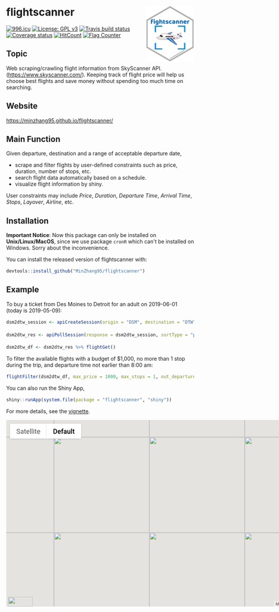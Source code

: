 
flightscanner <img src='man/figures/logo.png' align="right" height="150" />
===========================================================================

[![996.icu](https://img.shields.io/badge/link-996.icu-red.svg)](https://996.icu) [![License: GPL v3](https://img.shields.io/badge/License-GPLv3-blue.svg)](https://www.gnu.org/licenses/gpl-3.0) [![Travis build status](https://travis-ci.org/MinZhang95/flightscanner.svg?branch=master)](https://travis-ci.org/MinZhang95/flightscanner) [![Coverage status](https://codecov.io/gh/MinZhang95/flightscanner/branch/master/graph/badge.svg)](https://codecov.io/github/MinZhang95/flightscanner?branch=master) [![HitCount](http://hits.dwyl.io/MinZhang95/flightscanner.svg)](http://hits.dwyl.io/MinZhang95/flightscanner)
<a href="https://info.flagcounter.com/atiS"><img src="https://s04.flagcounter.com/mini/atiS/bg_FFFFFF/txt_000000/border_CCCCCC/flags_0/" alt="Flag Counter" border="0"></a>


Topic
-----

Web scraping/crawling flight information from SkyScanner API. (<https://www.skyscanner.com/>). Keeping track of flight price will help us choose best flights and save money without spending too much time on searching.

Website
-------

<https://minzhang95.github.io/flightscanner/>

Main Function
-------------

Given departure, destination and a range of acceptable departure date,

-   scrape and filter flights by user-defined constraints such as price, duration, number of stops, etc.
-   search flight data automatically based on a schedule.
-   visualize flight information by shiny.

User constraints may include *Price*, *Duration*, *Departure Time*, *Arrival Time*, *Stops*, *Layover*, *Airline*, etc.

Installation
------------

**Important Notice**: Now this package can only be installed on **Unix/Linux/MacOS**, since we use package `cronR` which can't be installed on Windows. Sorry about the inconvenience.

You can install the released version of flightscanner with:

``` r
devtools::install_github("MinZhang95/flightscanner")
```

Example
-------

To buy a ticket from Des Moines to Detroit for an adult on 2019-06-01 (today is 2019-05-09):

``` r
dsm2dtw_session <- apiCreateSession(origin = "DSM", destination = "DTW", startDate = "2019-06-01", adults = 1)

dsm2dtw_res <- apiPollSession(response = dsm2dtw_session, sortType = "price", sortOrder = "asc")

dsm2dtw_df <- dsm2dtw_res %>% flightGet()
```

To filter the available flights with a budget of $1,000, no more than 1 stop during the trip, and departure time not earlier than 8:00 am:

``` r
flightFilter(dsm2dtw_df, max_price = 1000, max_stops = 1, out_departure = c("08:00","24:00")) 
```

You can also run the Shiny App,

``` r
shiny::runApp(system.file(package = "flightscanner", "shiny"))
```

For more details, see the [vignette](https://minzhang95.github.io/flightscanner/articles/vignette.html).


<div id="map_canvas" style="width: 875px; height: 500px; margin-top: 15px; position: relative; overflow: hidden;"><div style="height: 100%; width: 100%; position: absolute; top: 0px; left: 0px; background-color: rgb(229, 227, 223);"><div class="gm-style" style="position: absolute; z-index: 0; left: 0px; top: 0px; height: 100%; width: 100%; padding: 0px; border-width: 0px; margin: 0px;"><div tabindex="0" style="position: absolute; z-index: 0; left: 0px; top: 0px; height: 100%; width: 100%; padding: 0px; border-width: 0px; margin: 0px; cursor: url(&quot;http://maps.gstatic.com/mapfiles/openhand_8_8.cur&quot;), default;"><div style="z-index: 1; position: absolute; left: 50%; top: 50%; width: 100%; transform: translate(0px, 0px);"><div style="position: absolute; left: 0px; top: 0px; z-index: 100; width: 100%;"><div style="position: absolute; left: 0px; top: 0px; z-index: 0;"><div style="position: absolute; z-index: 998; transform: matrix(1, 0, 0, 1, -54, -204);"><div style="position: absolute; left: 0px; top: 0px; width: 256px; height: 256px;"><div style="width: 256px; height: 256px;"></div></div><div style="position: absolute; left: -256px; top: 0px; width: 256px; height: 256px;"><div style="width: 256px; height: 256px;"></div></div><div style="position: absolute; left: -256px; top: -256px; width: 256px; height: 256px;"><div style="width: 256px; height: 256px;"></div></div><div style="position: absolute; left: 0px; top: -256px; width: 256px; height: 256px;"><div style="width: 256px; height: 256px;"></div></div><div style="position: absolute; left: 256px; top: -256px; width: 256px; height: 256px;"><div style="width: 256px; height: 256px;"></div></div><div style="position: absolute; left: 256px; top: 0px; width: 256px; height: 256px;"><div style="width: 256px; height: 256px;"></div></div><div style="position: absolute; left: 256px; top: 256px; width: 256px; height: 256px;"><div style="width: 256px; height: 256px;"></div></div><div style="position: absolute; left: 0px; top: 256px; width: 256px; height: 256px;"><div style="width: 256px; height: 256px;"></div></div><div style="position: absolute; left: -256px; top: 256px; width: 256px; height: 256px;"><div style="width: 256px; height: 256px;"></div></div><div style="position: absolute; left: -512px; top: 256px; width: 256px; height: 256px;"><div style="width: 256px; height: 256px;"></div></div><div style="position: absolute; left: -512px; top: 0px; width: 256px; height: 256px;"><div style="width: 256px; height: 256px;"></div></div><div style="position: absolute; left: -512px; top: -256px; width: 256px; height: 256px;"><div style="width: 256px; height: 256px;"></div></div></div></div></div><div style="position: absolute; left: 0px; top: 0px; z-index: 101; width: 100%;"></div><div style="position: absolute; left: 0px; top: 0px; z-index: 102; width: 100%;"></div><div style="position: absolute; left: 0px; top: 0px; z-index: 103; width: 100%;"><div style="position: absolute; left: 0px; top: 0px; z-index: -1;"><div style="position: absolute; z-index: 998; transform: matrix(1, 0, 0, 1, -54, -204);"><div style="width: 256px; height: 256px; overflow: hidden; position: absolute; left: 0px; top: 0px;"></div><div style="width: 256px; height: 256px; overflow: hidden; position: absolute; left: -256px; top: 0px;"></div><div style="width: 256px; height: 256px; overflow: hidden; position: absolute; left: -256px; top: -256px;"></div><div style="width: 256px; height: 256px; overflow: hidden; position: absolute; left: 0px; top: -256px;"></div><div style="width: 256px; height: 256px; overflow: hidden; position: absolute; left: 256px; top: -256px;"></div><div style="width: 256px; height: 256px; overflow: hidden; position: absolute; left: 256px; top: 0px;"></div><div style="width: 256px; height: 256px; overflow: hidden; position: absolute; left: 256px; top: 256px;"></div><div style="width: 256px; height: 256px; overflow: hidden; position: absolute; left: 0px; top: 256px;"></div><div style="width: 256px; height: 256px; overflow: hidden; position: absolute; left: -256px; top: 256px;"></div><div style="width: 256px; height: 256px; overflow: hidden; position: absolute; left: -512px; top: 256px;"></div><div style="width: 256px; height: 256px; overflow: hidden; position: absolute; left: -512px; top: 0px;"></div><div style="width: 256px; height: 256px; overflow: hidden; position: absolute; left: -512px; top: -256px;"></div></div></div><div style="width: 16px; height: 11px; overflow: hidden; position: absolute; left: -338px; top: -69px; z-index: -58;"><img alt="" src="http://cdn.boardhost.com/flags/us.png" draggable="false" style="position: absolute; left: 0px; top: 0px; -webkit-user-select: none; width: 16px; height: 11px; border: 0px; padding: 0px; margin: 0px; max-width: none;"></div></div><div style="position: absolute; left: 0px; top: 0px; z-index: 0;"><div style="position: absolute; z-index: 998; transform: matrix(1, 0, 0, 1, -54, -204);"><div style="position: absolute; left: -512px; top: -256px; width: 256px; height: 256px; transition: opacity 200ms linear;"><img draggable="false" alt="" role="presentation" src="http://maps.googleapis.com/maps/vt?pb=!1m5!1m4!1i2!2i0!3i0!4i256!2m3!1e0!2sm!3i470179552!3m14!2sen-US!3sUS!5e18!12m1!1e68!12m3!1e37!2m1!1ssmartmaps!12m4!1e26!2m2!1sstyles!2zcy50OjE3fHMuZTpsfHAudjpvZmY!4e0!5m1!5f2&amp;key=AIzaSyB9aqCZQ1Zlv9hODz4RY4ZQPzszQd_lqR4&amp;token=107768" style="width: 256px; height: 256px; -webkit-user-select: none; border: 0px; padding: 0px; margin: 0px; max-width: none;"></div><div style="position: absolute; left: 256px; top: 256px; width: 256px; height: 256px; transition: opacity 200ms linear;"><img draggable="false" alt="" role="presentation" src="http://maps.googleapis.com/maps/vt?pb=!1m5!1m4!1i2!2i3!3i2!4i256!2m3!1e0!2sm!3i470179552!3m14!2sen-US!3sUS!5e18!12m1!1e68!12m3!1e37!2m1!1ssmartmaps!12m4!1e26!2m2!1sstyles!2zcy50OjE3fHMuZTpsfHAudjpvZmY!4e0!5m1!5f2&amp;key=AIzaSyB9aqCZQ1Zlv9hODz4RY4ZQPzszQd_lqR4&amp;token=87630" style="width: 256px; height: 256px; -webkit-user-select: none; border: 0px; padding: 0px; margin: 0px; max-width: none;"></div><div style="position: absolute; left: -256px; top: -256px; width: 256px; height: 256px; transition: opacity 200ms linear;"><img draggable="false" alt="" role="presentation" src="http://maps.googleapis.com/maps/vt?pb=!1m5!1m4!1i2!2i1!3i0!4i256!2m3!1e0!2sm!3i470179264!3m14!2sen-US!3sUS!5e18!12m1!1e68!12m3!1e37!2m1!1ssmartmaps!12m4!1e26!2m2!1sstyles!2zcy50OjE3fHMuZTpsfHAudjpvZmY!4e0!5m1!5f2&amp;key=AIzaSyB9aqCZQ1Zlv9hODz4RY4ZQPzszQd_lqR4&amp;token=108210" style="width: 256px; height: 256px; -webkit-user-select: none; border: 0px; padding: 0px; margin: 0px; max-width: none;"></div><div style="position: absolute; left: -512px; top: 0px; width: 256px; height: 256px; transition: opacity 200ms linear;"><img draggable="false" alt="" role="presentation" src="http://maps.googleapis.com/maps/vt?pb=!1m5!1m4!1i2!2i0!3i1!4i256!2m3!1e0!2sm!3i470179552!3m14!2sen-US!3sUS!5e18!12m1!1e68!12m3!1e37!2m1!1ssmartmaps!12m4!1e26!2m2!1sstyles!2zcy50OjE3fHMuZTpsfHAudjpvZmY!4e0!5m1!5f2&amp;key=AIzaSyB9aqCZQ1Zlv9hODz4RY4ZQPzszQd_lqR4&amp;token=44634" style="width: 256px; height: 256px; -webkit-user-select: none; border: 0px; padding: 0px; margin: 0px; max-width: none;"></div><div style="position: absolute; left: -512px; top: 256px; width: 256px; height: 256px; transition: opacity 200ms linear;"><img draggable="false" alt="" role="presentation" src="http://maps.googleapis.com/maps/vt?pb=!1m5!1m4!1i2!2i0!3i2!4i256!2m3!1e0!2sm!3i470179552!3m14!2sen-US!3sUS!5e18!12m1!1e68!12m3!1e37!2m1!1ssmartmaps!12m4!1e26!2m2!1sstyles!2zcy50OjE3fHMuZTpsfHAudjpvZmY!4e0!5m1!5f2&amp;key=AIzaSyB9aqCZQ1Zlv9hODz4RY4ZQPzszQd_lqR4&amp;token=112571" style="width: 256px; height: 256px; -webkit-user-select: none; border: 0px; padding: 0px; margin: 0px; max-width: none;"></div><div style="position: absolute; left: -256px; top: 0px; width: 256px; height: 256px; transition: opacity 200ms linear;"><img draggable="false" alt="" role="presentation" src="http://maps.googleapis.com/maps/vt?pb=!1m5!1m4!1i2!2i1!3i1!4i256!2m3!1e0!2sm!3i470179264!3m14!2sen-US!3sUS!5e18!12m1!1e68!12m3!1e37!2m1!1ssmartmaps!12m4!1e26!2m2!1sstyles!2zcy50OjE3fHMuZTpsfHAudjpvZmY!4e0!5m1!5f2&amp;key=AIzaSyB9aqCZQ1Zlv9hODz4RY4ZQPzszQd_lqR4&amp;token=45076" style="width: 256px; height: 256px; -webkit-user-select: none; border: 0px; padding: 0px; margin: 0px; max-width: none;"></div><div style="position: absolute; left: 256px; top: 0px; width: 256px; height: 256px; transition: opacity 200ms linear;"><img draggable="false" alt="" role="presentation" src="http://maps.googleapis.com/maps/vt?pb=!1m5!1m4!1i2!2i3!3i1!4i256!2m3!1e0!2sm!3i470179552!3m14!2sen-US!3sUS!5e18!12m1!1e68!12m3!1e37!2m1!1ssmartmaps!12m4!1e26!2m2!1sstyles!2zcy50OjE3fHMuZTpsfHAudjpvZmY!4e0!5m1!5f2&amp;key=AIzaSyB9aqCZQ1Zlv9hODz4RY4ZQPzszQd_lqR4&amp;token=19693" style="width: 256px; height: 256px; -webkit-user-select: none; border: 0px; padding: 0px; margin: 0px; max-width: none;"></div><div style="position: absolute; left: 0px; top: 0px; width: 256px; height: 256px; transition: opacity 200ms linear;"><img draggable="false" alt="" role="presentation" src="http://maps.googleapis.com/maps/vt?pb=!1m5!1m4!1i2!2i2!3i1!4i256!2m3!1e0!2sm!3i470179552!3m14!2sen-US!3sUS!5e18!12m1!1e68!12m3!1e37!2m1!1ssmartmaps!12m4!1e26!2m2!1sstyles!2zcy50OjE3fHMuZTpsfHAudjpvZmY!4e0!5m1!5f2&amp;key=AIzaSyB9aqCZQ1Zlv9hODz4RY4ZQPzszQd_lqR4&amp;token=71697" style="width: 256px; height: 256px; -webkit-user-select: none; border: 0px; padding: 0px; margin: 0px; max-width: none;"></div><div style="position: absolute; left: 0px; top: 256px; width: 256px; height: 256px; transition: opacity 200ms linear;"><img draggable="false" alt="" role="presentation" src="http://maps.googleapis.com/maps/vt?pb=!1m5!1m4!1i2!2i2!3i2!4i256!2m3!1e0!2sm!3i470179552!3m14!2sen-US!3sUS!5e18!12m1!1e68!12m3!1e37!2m1!1ssmartmaps!12m4!1e26!2m2!1sstyles!2zcy50OjE3fHMuZTpsfHAudjpvZmY!4e0!5m1!5f2&amp;key=AIzaSyB9aqCZQ1Zlv9hODz4RY4ZQPzszQd_lqR4&amp;token=8563" style="width: 256px; height: 256px; -webkit-user-select: none; border: 0px; padding: 0px; margin: 0px; max-width: none;"></div><div style="position: absolute; left: 256px; top: -256px; width: 256px; height: 256px; transition: opacity 200ms linear;"><img draggable="false" alt="" role="presentation" src="http://maps.googleapis.com/maps/vt?pb=!1m5!1m4!1i2!2i3!3i0!4i256!2m3!1e0!2sm!3i470179552!3m14!2sen-US!3sUS!5e18!12m1!1e68!12m3!1e37!2m1!1ssmartmaps!12m4!1e26!2m2!1sstyles!2zcy50OjE3fHMuZTpsfHAudjpvZmY!4e0!5m1!5f2&amp;key=AIzaSyB9aqCZQ1Zlv9hODz4RY4ZQPzszQd_lqR4&amp;token=82827" style="width: 256px; height: 256px; -webkit-user-select: none; border: 0px; padding: 0px; margin: 0px; max-width: none;"></div><div style="position: absolute; left: 0px; top: -256px; width: 256px; height: 256px; transition: opacity 200ms linear;"><img draggable="false" alt="" role="presentation" src="http://maps.googleapis.com/maps/vt?pb=!1m5!1m4!1i2!2i2!3i0!4i256!2m3!1e0!2sm!3i470179552!3m14!2sen-US!3sUS!5e18!12m1!1e68!12m3!1e37!2m1!1ssmartmaps!12m4!1e26!2m2!1sstyles!2zcy50OjE3fHMuZTpsfHAudjpvZmY!4e0!5m1!5f2&amp;key=AIzaSyB9aqCZQ1Zlv9hODz4RY4ZQPzszQd_lqR4&amp;token=3760" style="width: 256px; height: 256px; -webkit-user-select: none; border: 0px; padding: 0px; margin: 0px; max-width: none;"></div><div style="position: absolute; left: -256px; top: 256px; width: 256px; height: 256px; transition: opacity 200ms linear;"><img draggable="false" alt="" role="presentation" src="http://maps.googleapis.com/maps/vt?pb=!1m5!1m4!1i2!2i1!3i2!4i256!2m3!1e0!2sm!3i470179264!3m14!2sen-US!3sUS!5e18!12m1!1e68!12m3!1e37!2m1!1ssmartmaps!12m4!1e26!2m2!1sstyles!2zcy50OjE3fHMuZTpsfHAudjpvZmY!4e0!5m1!5f2&amp;key=AIzaSyB9aqCZQ1Zlv9hODz4RY4ZQPzszQd_lqR4&amp;token=113013" style="width: 256px; height: 256px; -webkit-user-select: none; border: 0px; padding: 0px; margin: 0px; max-width: none;"></div></div></div></div><div class="gm-style-pbc" style="z-index: 2; position: absolute; height: 100%; width: 100%; padding: 0px; border-width: 0px; margin: 0px; left: 0px; top: 0px; transition-duration: 0ms; opacity: 0;"><p class="gm-style-pbt"></p></div><div style="z-index: 3; position: absolute; height: 100%; width: 100%; padding: 0px; border-width: 0px; margin: 0px; left: 0px; top: 0px;"><div style="z-index: 4; position: absolute; left: 50%; top: 50%; width: 100%; transform: translate(0px, 0px);"><div style="position: absolute; left: 0px; top: 0px; z-index: 104; width: 100%;"></div><div style="position: absolute; left: 0px; top: 0px; z-index: 105; width: 100%;"></div><div style="position: absolute; left: 0px; top: 0px; z-index: 106; width: 100%;"><div style="width: 16px; height: 11px; overflow: hidden; position: absolute; opacity: 0; left: -338px; top: -69px; z-index: -58;"><img alt="" src="http://cdn.boardhost.com/flags/us.png" draggable="false" usemap="#gmimap0" style="position: absolute; left: 0px; top: 0px; width: 16px; height: 11px; -webkit-user-select: none; border: 0px; padding: 0px; margin: 0px; max-width: none;"><map name="gmimap0" id="gmimap0"><area log="miw" coords="1,1,16,11" shape="rect" title="" style="cursor: pointer;"></map></div></div><div style="position: absolute; left: 0px; top: 0px; z-index: 107; width: 100%;"></div></div></div></div><iframe aria-hidden="true" frameborder="0" src="about:blank" style="z-index: -1; position: absolute; width: 100%; height: 100%; top: 0px; left: 0px; border: none;"></iframe><div style="margin-left: 5px; margin-right: 5px; z-index: 1000000; position: absolute; left: 0px; bottom: 0px;"><a target="_blank" rel="noopener" href="https://maps.google.com/maps?ll=18,19&amp;z=2&amp;hl=en-US&amp;gl=US&amp;mapclient=apiv3" title="Open this area in Google Maps (opens a new window)" style="position: static; overflow: visible; float: none; display: inline;"><div style="width: 66px; height: 26px; cursor: pointer;"><img alt="" src="http://maps.gstatic.com/mapfiles/api-3/images/google_white5_hdpi.png" draggable="false" style="position: absolute; left: 0px; top: 0px; width: 66px; height: 26px; -webkit-user-select: none; border: 0px; padding: 0px; margin: 0px;"></div></a></div><div style="background-color: white; padding: 15px 21px; border: 1px solid rgb(171, 171, 171); font-family: Roboto, Arial, sans-serif; color: rgb(34, 34, 34); box-sizing: border-box; -webkit-box-shadow: rgba(0, 0, 0, 0.2) 0px 4px 16px; box-shadow: rgba(0, 0, 0, 0.2) 0px 4px 16px; z-index: 10000002; display: none; width: 300px; height: 180px; position: absolute; left: 288px; top: 160px;"><div style="padding: 0px 0px 10px; font-size: 16px;">Map Data</div><div style="font-size: 13px;">Map data ©2019</div><button draggable="false" title="Close" aria-label="Close" type="button" class="gm-ui-hover-effect" style="background-image: none; display: block; border: 0px; margin: 0px; padding: 0px; position: absolute; cursor: pointer; -webkit-user-select: none; top: 0px; right: 0px; width: 37px; height: 37px; background-position: initial initial; background-repeat: initial initial;"><img src="data:image/svg+xml,%3Csvg%20xmlns%3D%22http%3A%2F%2Fwww.w3.org%2F2000%2Fsvg%22%20width%3D%2224px%22%20height%3D%2224px%22%20viewBox%3D%220%200%2024%2024%22%20fill%3D%22%23000000%22%3E%0A%20%20%20%20%3Cpath%20d%3D%22M19%206.41L17.59%205%2012%2010.59%206.41%205%205%206.41%2010.59%2012%205%2017.59%206.41%2019%2012%2013.41%2017.59%2019%2019%2017.59%2013.41%2012z%22%2F%3E%0A%20%20%20%20%3Cpath%20d%3D%22M0%200h24v24H0z%22%20fill%3D%22none%22%2F%3E%0A%3C%2Fsvg%3E%0A" style="pointer-events: none; display: block; width: 13px; height: 13px; margin: 12px;"></button></div><div class="gmnoprint" style="z-index: 1000001; position: absolute; right: 71px; bottom: 0px; width: 87px;"><div draggable="false" class="gm-style-cc" style="-webkit-user-select: none; height: 14px; line-height: 14px;"><div style="opacity: 0.7; width: 100%; height: 100%; position: absolute;"><div style="width: 1px;"></div><div style="background-color: rgb(245, 245, 245); width: auto; height: 100%; margin-left: 1px;"></div></div><div style="position: relative; padding-right: 6px; padding-left: 6px; font-family: Roboto, Arial, sans-serif; font-size: 10px; color: rgb(68, 68, 68); white-space: nowrap; direction: ltr; text-align: right; vertical-align: middle; display: inline-block;"><a style="text-decoration: none; cursor: pointer; display: none;">Map Data</a><span>Map data ©2019</span></div></div></div><div class="gmnoscreen" style="position: absolute; right: 0px; bottom: 0px;"><div style="font-family: Roboto, Arial, sans-serif; font-size: 11px; color: rgb(68, 68, 68); direction: ltr; text-align: right; background-color: rgb(245, 245, 245);">Map data ©2019</div></div><div class="gmnoprint gm-style-cc" draggable="false" style="z-index: 1000001; -webkit-user-select: none; height: 14px; line-height: 14px; position: absolute; right: 0px; bottom: 0px;"><div style="opacity: 0.7; width: 100%; height: 100%; position: absolute;"><div style="width: 1px;"></div><div style="background-color: rgb(245, 245, 245); width: auto; height: 100%; margin-left: 1px;"></div></div><div style="position: relative; padding-right: 6px; padding-left: 6px; font-family: Roboto, Arial, sans-serif; font-size: 10px; color: rgb(68, 68, 68); white-space: nowrap; direction: ltr; text-align: right; vertical-align: middle; display: inline-block;"><a href="https://www.google.com/intl/en-US_US/help/terms_maps.html" target="_blank" rel="noopener" style="text-decoration: none; cursor: pointer; color: rgb(68, 68, 68);">Terms of Use</a></div></div><button draggable="false" title="Toggle fullscreen view" aria-label="Toggle fullscreen view" type="button" class="gm-control-active gm-fullscreen-control" style="background-image: none; background-color: rgb(255, 255, 255); border: 0px; margin: 10px; padding: 0px; position: absolute; cursor: pointer; -webkit-user-select: none; border-top-left-radius: 2px; border-top-right-radius: 2px; border-bottom-right-radius: 2px; border-bottom-left-radius: 2px; height: 40px; width: 40px; -webkit-box-shadow: rgba(0, 0, 0, 0.298039) 0px 1px 4px -1px; box-shadow: rgba(0, 0, 0, 0.298039) 0px 1px 4px -1px; overflow: hidden; display: none; top: 0px; right: 0px; background-position: initial initial; background-repeat: initial initial;"><img src="data:image/svg+xml,%3Csvg%20xmlns%3D%22http%3A%2F%2Fwww.w3.org%2F2000%2Fsvg%22%20width%3D%2218%22%20height%3D%2218%22%20viewBox%3D%220%20018%2018%22%3E%0A%20%20%3Cpath%20fill%3D%22%23666%22%20d%3D%22M0%2C0v2v4h2V2h4V0H2H0z%20M16%2C0h-4v2h4v4h2V2V0H16z%20M16%2C16h-4v2h4h2v-2v-4h-2V16z%20M2%2C12H0v4v2h2h4v-2H2V12z%22%2F%3E%0A%3C%2Fsvg%3E%0A" style="height: 18px; width: 18px;"><img src="data:image/svg+xml,%3Csvg%20xmlns%3D%22http%3A%2F%2Fwww.w3.org%2F2000%2Fsvg%22%20width%3D%2218%22%20height%3D%2218%22%20viewBox%3D%220%200%2018%2018%22%3E%0A%20%20%3Cpath%20fill%3D%22%23333%22%20d%3D%22M0%2C0v2v4h2V2h4V0H2H0z%20M16%2C0h-4v2h4v4h2V2V0H16z%20M16%2C16h-4v2h4h2v-2v-4h-2V16z%20M2%2C12H0v4v2h2h4v-2H2V12z%22%2F%3E%0A%3C%2Fsvg%3E%0A" style="height: 18px; width: 18px;"><img src="data:image/svg+xml,%3Csvg%20xmlns%3D%22http%3A%2F%2Fwww.w3.org%2F2000%2Fsvg%22%20width%3D%2218%22%20height%3D%2218%22%20viewBox%3D%220%200%2018%2018%22%3E%0A%20%20%3Cpath%20fill%3D%22%23111%22%20d%3D%22M0%2C0v2v4h2V2h4V0H2H0z%20M16%2C0h-4v2h4v4h2V2V0H16z%20M16%2C16h-4v2h4h2v-2v-4h-2V16z%20M2%2C12H0v4v2h2h4v-2H2V12z%22%2F%3E%0A%3C%2Fsvg%3E%0A" style="height: 18px; width: 18px;"></button><div draggable="false" class="gm-style-cc" style="-webkit-user-select: none; height: 14px; line-height: 14px; display: none; position: absolute; right: 0px; bottom: 0px;"><div style="opacity: 0.7; width: 100%; height: 100%; position: absolute;"><div style="width: 1px;"></div><div style="background-color: rgb(245, 245, 245); width: auto; height: 100%; margin-left: 1px;"></div></div><div style="position: relative; padding-right: 6px; padding-left: 6px; font-family: Roboto, Arial, sans-serif; font-size: 10px; color: rgb(68, 68, 68); white-space: nowrap; direction: ltr; text-align: right; vertical-align: middle; display: inline-block;"><a target="_blank" rel="noopener" title="Report errors in the road map or imagery to Google" href="https://www.google.com/maps/@18,19,2z/data=!10m1!1e1!12b1?source=apiv3&amp;rapsrc=apiv3" style="font-family: Roboto, Arial, sans-serif; font-size: 10px; color: rgb(68, 68, 68); text-decoration: none; position: relative;">Report a map error</a></div></div><div class="gmnoprint gm-bundled-control gm-bundled-control-on-bottom" draggable="false" controlwidth="40" controlheight="81" style="margin: 10px; -webkit-user-select: none; position: absolute; bottom: 95px; right: 40px;"><div class="gmnoprint" controlwidth="40" controlheight="81" style="position: absolute; left: 0px; top: 0px;"><div draggable="false" style="-webkit-user-select: none; -webkit-box-shadow: rgba(0, 0, 0, 0.298039) 0px 1px 4px -1px; box-shadow: rgba(0, 0, 0, 0.298039) 0px 1px 4px -1px; border-top-left-radius: 2px; border-top-right-radius: 2px; border-bottom-right-radius: 2px; border-bottom-left-radius: 2px; cursor: pointer; background-color: rgb(255, 255, 255); width: 40px; height: 81px;"><button draggable="false" title="Zoom in" aria-label="Zoom in" type="button" class="gm-control-active" style="background-image: none; display: block; border: 0px; margin: 0px; padding: 0px; position: relative; cursor: pointer; -webkit-user-select: none; overflow: hidden; width: 40px; height: 40px; top: 0px; left: 0px; background-position: initial initial; background-repeat: initial initial;"><img src="data:image/svg+xml,%3Csvg%20xmlns%3D%22http%3A%2F%2Fwww.w3.org%2F2000%2Fsvg%22%20width%3D%2218%22%20height%3D%2218%22%20viewBox%3D%220%200%2018%2018%22%3E%0A%20%20%3Cpolygon%20fill%3D%22%23666%22%20points%3D%2218%2C7%2011%2C7%2011%2C0%207%2C0%207%2C7%200%2C7%200%2C11%207%2C11%207%2C18%2011%2C18%2011%2C11%2018%2C11%22%2F%3E%0A%3C%2Fsvg%3E%0A" style="height: 18px; width: 18px;"><img src="data:image/svg+xml,%3Csvg%20xmlns%3D%22http%3A%2F%2Fwww.w3.org%2F2000%2Fsvg%22%20width%3D%2218%22%20height%3D%2218%22%20viewBox%3D%220%200%2018%2018%22%3E%0A%20%20%3Cpolygon%20fill%3D%22%23333%22%20points%3D%2218%2C7%2011%2C7%2011%2C0%207%2C0%207%2C7%200%2C7%200%2C11%207%2C11%207%2C18%2011%2C18%2011%2C11%2018%2C11%22%2F%3E%0A%3C%2Fsvg%3E%0A" style="height: 18px; width: 18px;"><img src="data:image/svg+xml,%3Csvg%20xmlns%3D%22http%3A%2F%2Fwww.w3.org%2F2000%2Fsvg%22%20width%3D%2218%22%20height%3D%2218%22%20viewBox%3D%220%200%2018%2018%22%3E%0A%20%20%3Cpolygon%20fill%3D%22%23111%22%20points%3D%2218%2C7%2011%2C7%2011%2C0%207%2C0%207%2C7%200%2C7%200%2C11%207%2C11%207%2C18%2011%2C18%2011%2C11%2018%2C11%22%2F%3E%0A%3C%2Fsvg%3E%0A" style="height: 18px; width: 18px;"></button><div style="position: relative; overflow: hidden; width: 30px; height: 1px; margin: 0px 5px; background-color: rgb(230, 230, 230); top: 0px;"></div><button draggable="false" title="Zoom out" aria-label="Zoom out" type="button" class="gm-control-active" style="background-image: none; display: block; border: 0px; margin: 0px; padding: 0px; position: relative; cursor: pointer; -webkit-user-select: none; overflow: hidden; width: 40px; height: 40px; top: 0px; left: 0px; background-position: initial initial; background-repeat: initial initial;"><img src="data:image/svg+xml,%3Csvg%20xmlns%3D%22http%3A%2F%2Fwww.w3.org%2F2000%2Fsvg%22%20width%3D%2218%22%20height%3D%2218%22%20viewBox%3D%220%200%2018%2018%22%3E%0A%20%20%3Cpath%20fill%3D%22%23666%22%20d%3D%22M0%2C7h18v4H0V7z%22%2F%3E%0A%3C%2Fsvg%3E%0A" style="height: 18px; width: 18px;"><img src="data:image/svg+xml,%3Csvg%20xmlns%3D%22http%3A%2F%2Fwww.w3.org%2F2000%2Fsvg%22%20width%3D%2218%22%20height%3D%2218%22%20viewBox%3D%220%200%2018%2018%22%3E%0A%20%20%3Cpath%20fill%3D%22%23333%22%20d%3D%22M0%2C7h18v4H0V7z%22%2F%3E%0A%3C%2Fsvg%3E%0A" style="height: 18px; width: 18px;"><img src="data:image/svg+xml,%3Csvg%20xmlns%3D%22http%3A%2F%2Fwww.w3.org%2F2000%2Fsvg%22%20width%3D%2218%22%20height%3D%2218%22%20viewBox%3D%220%200%2018%2018%22%3E%0A%20%20%3Cpath%20fill%3D%22%23111%22%20d%3D%22M0%2C7h18v4H0V7z%22%2F%3E%0A%3C%2Fsvg%3E%0A" style="height: 18px; width: 18px;"></button></div></div></div><div class="gmnoprint" style="margin: 10px; z-index: 0; position: absolute; cursor: pointer; left: 0px; top: 0px;"><div class="gm-style-mtc" style="float: left; position: relative;"><div role="button" tabindex="0" title="Show satellite imagery" aria-label="Show satellite imagery" aria-pressed="false" draggable="false" style="direction: ltr; overflow: hidden; text-align: center; height: 40px; display: table-cell; vertical-align: middle; position: relative; color: rgb(86, 86, 86); font-family: Roboto, Arial, sans-serif; -webkit-user-select: none; font-size: 18px; background-color: rgb(255, 255, 255); padding: 0px 17px; border-bottom-left-radius: 2px; border-top-left-radius: 2px; -webkit-background-clip: padding-box; background-clip: padding-box; -webkit-box-shadow: rgba(0, 0, 0, 0.298039) 0px 1px 4px -1px; box-shadow: rgba(0, 0, 0, 0.298039) 0px 1px 4px -1px; min-width: 64px;">Satellite</div></div><div class="gm-style-mtc" style="float: left; position: relative;"><div role="button" tabindex="0" title="" aria-label="" aria-pressed="true" draggable="false" style="direction: ltr; overflow: hidden; text-align: center; height: 40px; display: table-cell; vertical-align: middle; position: relative; color: rgb(0, 0, 0); font-family: Roboto, Arial, sans-serif; -webkit-user-select: none; font-size: 18px; background-color: rgb(255, 255, 255); padding: 0px 17px; border-bottom-right-radius: 2px; border-top-right-radius: 2px; -webkit-background-clip: padding-box; background-clip: padding-box; -webkit-box-shadow: rgba(0, 0, 0, 0.298039) 0px 1px 4px -1px; box-shadow: rgba(0, 0, 0, 0.298039) 0px 1px 4px -1px; min-width: 57px; border-left-width: 0px; font-weight: 500;">Default</div></div></div></div></div></div>
